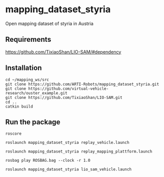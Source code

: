 # mapping_dataset_styria
Open mapping dataset of styria in Austria



## Requirements

https://github.com/TixiaoShan/LIO-SAM/#dependency



## Installation

```
cd ~/mapping_ws/src
git clone https://github.com/ARTI-Robots/mapping_dataset_styria.git
git clone https://github.com/virtual-vehicle-research/ouster_example.git
git clone https://github.com/TixiaoShan/LIO-SAM.git
cd ..
catkin build
```



## Run the package

```
roscore
```




```
roslaunch mapping_dataset_styria replay_vehicle.launch 
```

```
roslaunch mapping_dataset_styria replay_mapping_plattform.launch
```

```
rosbag play ROSBAG.bag --clock -r 1.0
```



```
roslaunch mapping_dataset_styria lio_sam_vehicle.launch 
```





